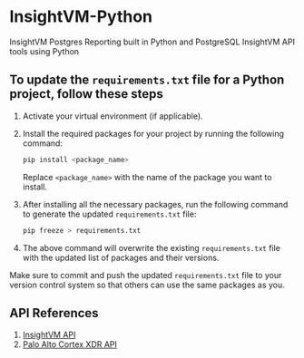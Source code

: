 # InsightVM-Python

InsightVM Postgres Reporting built in Python and PostgreSQL
InsightVM API tools using Python

## To update the `requirements.txt` file for a Python project, follow these steps

1. Activate your virtual environment (if applicable).
2. Install the required packages for your project by running the following command:  

   ```bash
   pip install <package_name>
   ```

   Replace `<package_name>` with the name of the package you want to install.
3. After installing all the necessary packages, run the following command to generate the updated `requirements.txt` file:  

   ```bash
   pip freeze > requirements.txt
   ```

4. The above command will overwrite the existing `requirements.txt` file with the updated list of packages and their versions.

Make sure to commit and push the updated `requirements.txt` file to your version control system so that others can use the same packages as you.

## API References

1. [InsightVM API](https://help.rapid7.com/insightvm/en-us/api/index.html)
2. [Palo Alto Cortex XDR API](https://docs-cortex.paloaltonetworks.com/r/Cortex-XDR/Cortex-XDR-API-Reference/APIs-Overview)
